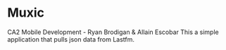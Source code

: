 # Muxic
CA2 Mobile Development - Ryan Brodigan &amp; Allain Escobar
This a simple application that pulls json data from Lastfm.

